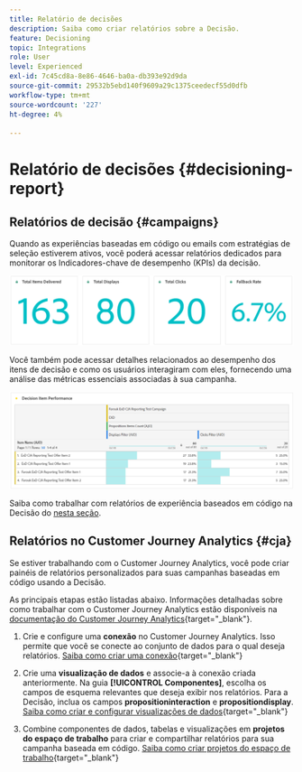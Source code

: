 ```yaml
---
title: Relatório de decisões
description: Saiba como criar relatórios sobre a Decisão.
feature: Decisioning
topic: Integrations
role: User
level: Experienced
exl-id: 7c45cd8a-8e86-4646-ba0a-db393e92d9da
source-git-commit: 29532b5ebd140f9609a29c1375ceedecf55d0dfb
workflow-type: tm+mt
source-wordcount: '227'
ht-degree: 4%

---
```



# Relatório de decisões {#decisioning-report}

## Relatórios de decisão {#campaigns}

Quando as experiências baseadas em código ou emails com estratégias de seleção estiverem ativos, você poderá acessar relatórios dedicados para monitorar os Indicadores-chave de desempenho (KPIs) da decisão.

<!--Once code-based experiences are live, you can access dedicated reports to monitor Key Performance Indicators (KPIs) as an all-encompassing dashboard, delivering an analysis of essential metrics associated with your campaign.

This encompasses details related to the decision items performances and how users interacted with them. [Learn how to work with Code-based experience reports](../reports/campaign-global-report-cja-code.md)-->

![](../reports/assets/cja-decisioning-kpis.png)

Você também pode acessar detalhes relacionados ao desempenho dos itens de decisão e como os usuários interagiram com eles, fornecendo uma análise das métricas essenciais associadas à sua campanha.

![](../reports/assets/cja-decisioning-item-performance.png)

Saiba como trabalhar com relatórios de experiência baseados em código na Decisão do [nesta seção](../reports/campaign-global-report-cja-code.md#decisioning-reporting).

## Relatórios no Customer Journey Analytics {#cja}

Se estiver trabalhando com o Customer Journey Analytics, você pode criar painéis de relatórios personalizados para suas campanhas baseadas em código usando a Decisão.

As principais etapas estão listadas abaixo. Informações detalhadas sobre como trabalhar com o Customer Journey Analytics estão disponíveis na [documentação do Customer Journey Analytics](https://experienceleague.adobe.com/pt-br/docs/analytics-platform/using/cja-landing){target="_blank"}.

1. Crie e configure uma **conexão** no Customer Journey Analytics. Isso permite que você se conecte ao conjunto de dados para o qual deseja relatórios. [Saiba como criar uma conexão](https://experienceleague.adobe.com/pt-br/docs/analytics-platform/using/cja-connections/create-connection){target="_blank"}

1. Crie uma **visualização de dados** e associe-a à conexão criada anteriormente. Na guia **[!UICONTROL Componentes]**, escolha os campos de esquema relevantes que deseja exibir nos relatórios. Para a Decisão, inclua os campos **propositioninteraction** e **propositiondisplay**. [Saiba como criar e configurar visualizações de dados](https://experienceleague.adobe.com/pt-br/docs/analytics-platform/using/cja-dataviews/create-dataview){target="_blank"}

1. Combine componentes de dados, tabelas e visualizações em **projetos do espaço de trabalho** para criar e compartilhar relatórios para sua campanha baseada em código. [Saiba como criar projetos do espaço de trabalho](https://experienceleague.adobe.com/pt-br/docs/analytics-platform/using/cja-workspace/build-workspace-project/create-projects){target="_blank"}
